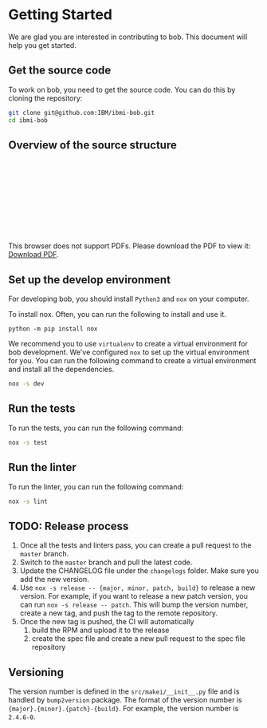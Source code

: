 # Getting Started
We are glad you are interested in contributing to bob. This document will help you get started.

## Get the source code

To work on bob, you need to get the source code. You can do this by cloning the repository:

```bash
git clone git@github.com:IBM/ibmi-bob.git
cd ibmi-bob
```

## Overview of the source structure
<object data="https://github.com/IBM/ibmi-bob/blob/master/docs/contributing/BobDetails.pdf" type="application/pdf" width="700px" height="700px">
    <embed src="https://github.com/IBM/ibmi-bob/blob/master/docs/contributing/BobDetails.pdf">
        <p>This browser does not support PDFs. Please download the PDF to view it: <a href="https://github.com/IBM/ibmi-bob/blob/master/docs/contributing/BobDetails.pdf">Download PDF</a>.</p>
    </embed>
</object>

## Set up the develop environment
For developing bob, you should install `Python3` and `nox` on your computer.

To install nox. Often, you can run the following to install and use it.
```base
python -m pip install nox
```

We recommend you to use `virtualenv` to create a virtual environment for bob development.
We've configured `nox` to set up the virtual environment for you. You can run the following
command to create a virtual environment and install all the dependencies.
```bash
nox -s dev
```

## Run the tests
To run the tests, you can run the following command:
```bash
nox -s test
```

## Run the linter
To run the linter, you can run the following command:
```bash
nox -s lint
```

## TODO: Release process
1. Once all the tests and linters pass, you can create a pull request to the `master` branch.
2. Switch to the `master` branch and pull the latest code.
3. Update the CHANGELOG file under the `changelogs` folder. Make sure you add the new version.
4. Use `nox -s release -- {major, minor, patch, build}` to release a new version. For example, 
if you want to release a new patch version, you can run `nox -s release -- patch`. This will bump
the version number, create a new tag, and push the tag to the remote repository.
5. Once the new tag is pushed, the CI will automatically
   1. build the RPM and upload it to the release
   2. create the spec file and create a new pull request to the spec file repository

## Versioning
The version number is defined in the `src/makei/__init__.py` file and is handled by `bump2version` package.
The format of the version number is `{major}.{minor}.{patch}-{build}`. For example, the version number is `2.4.6-0`.